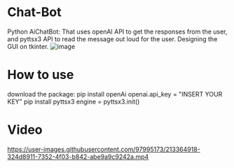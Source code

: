 # Chat-Bot
Python AiChatBot: That uses openAI API to get the responses from the user, and pyttsx3 API to read the message out loud for the user. Designing the GUI on tkinter.
![image](https://user-images.githubusercontent.com/97995173/213363400-9bc54a25-b9eb-4004-9306-3625e4af18c7.png)

# How to use
download the package:
pip install openAi
openai.api_key = "INSERT YOUR KEY"
pip install pyttsx3
engine = pyttsx3.init()
# Video

https://user-images.githubusercontent.com/97995173/213364918-324d8911-7352-4f03-b842-abe9a9c9242a.mp4



